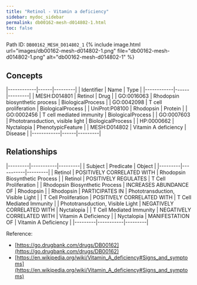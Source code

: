 ```yaml
---
title: "Retinol - Vitamin a deficiency"
sidebar: mydoc_sidebar
permalink: db00162-mesh-d014802-1.html
toc: false 
---
```



Path ID: `DB00162_MESH_D014802_1`
{% include image.html url="images/db00162-mesh-d014802-1.png" file="db00162-mesh-d014802-1.png" alt="db00162-mesh-d014802-1" %}

## Concepts

|------------|------|---------|
| Identifier | Name | Type    |
|------------|------|---------|
| MESH:D014801 | Retinol | Drug |
| GO:0016063 | Rhodopsin biosynthetic process | BiologicalProcess |
| GO:0042098 | T cell proliferation | BiologicalProcess |
| UniProt:P08100 | Rhodopsin | Protein |
| GO:0002456 | T cell mediated immunity | BiologicalProcess |
| GO:0007603 | Phototransduction, visible light | BiologicalProcess |
| HP:0000662 | Nyctalopia | PhenotypicFeature |
| MESH:D014802 | Vitamin A deficiency | Disease |
|------------|------|---------|

## Relationships

|---------|-----------|---------|
| Subject | Predicate | Object  |
|---------|-----------|---------|
| Retinol | POSITIVELY CORRELATED WITH | Rhodopsin Biosynthetic Process |
| Retinol | POSITIVELY REGULATES | T Cell Proliferation |
| Rhodopsin Biosynthetic Process | INCREASES ABUNDANCE OF | Rhodopsin |
| Rhodopsin | PARTICIPATES IN | Phototransduction, Visible Light |
| T Cell Proliferation | POSITIVELY CORRELATED WITH | T Cell Mediated Immunity |
| Phototransduction, Visible Light | NEGATIVELY CORRELATED WITH | Nyctalopia |
| T Cell Mediated Immunity | NEGATIVELY CORRELATED WITH | Vitamin A Deficiency |
| Nyctalopia | MANIFESTATION OF | Vitamin A Deficiency |
|---------|-----------|---------|

Reference: 
  - [https://go.drugbank.com/drugs/DB00162](https://go.drugbank.com/drugs/DB00162)
  - [https://en.wikipedia.org/wiki/Vitamin_A_deficiency#Signs_and_symptoms](https://en.wikipedia.org/wiki/Vitamin_A_deficiency#Signs_and_symptoms)
